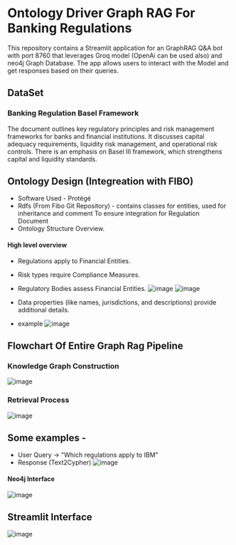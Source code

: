 # Ontology Driver Graph RAG For Banking Regulations

This repository contains a Streamlit application for an GraphRAG Q&A bot with port 8760 that leverages Groq model (OpenAi can be used also) and neo4j Graph Database. The app allows users to interact with the Model and get responses based on their queries.

## DataSet
### Banking Regulation Basel Framework
The document outlines key regulatory principles and risk management frameworks for banks and financial institutions.
It discusses capital adequacy requirements, liquidity risk management, and operational risk controls.
There is an emphasis on Basel III framework, which strengthens capital and liquidity standards.

## Ontology Design (Integreation with FIBO)
- Software Used - Protégé
- Rdfs (From Fibo Git Repository) - contains classes for entities, used for inheritance and comment To ensure integration for Regulation Document
- Ontology Structure Overview.
#### High level overview
- Regulations apply to Financial Entities.
- Risk types require Compliance Measures.
- Regulatory Bodies assess Financial Entities.
![image](https://github.com/user-attachments/assets/5eb63a10-0ba2-41d5-aecd-5c25b8f78f30)
![image](https://github.com/user-attachments/assets/dd6607fc-cfe1-4e6a-99a3-ef4372f142f4)

- Data properties (like names, jurisdictions, and descriptions) provide additional details.
- example
![image](https://github.com/user-attachments/assets/516a3e10-0752-4c2e-bba3-ce855fb0d77c)

## Flowchart Of Entire Graph Rag Pipeline
### Knowledge Graph Construction
![image](https://github.com/user-attachments/assets/5b18798c-ecfe-4ed8-a224-38ebbd31f0b4)
### Retrieval Process
![image](https://github.com/user-attachments/assets/4145c919-d275-4951-ad0e-ebb74066c85b)

## Some examples -
- User Query -> "Which regulations apply to IBM"
- Response (Text2Cypher)
![image](https://github.com/user-attachments/assets/712a4974-a70b-406a-a680-2f49aaebd23b)
#### Neo4j Interface
![image](https://github.com/user-attachments/assets/a8fb34c4-f3d2-408b-8236-3217c543df78)

## Streamlit Interface
![image](https://github.com/user-attachments/assets/8539a300-cbe8-4939-998c-63f44084ff0f)




